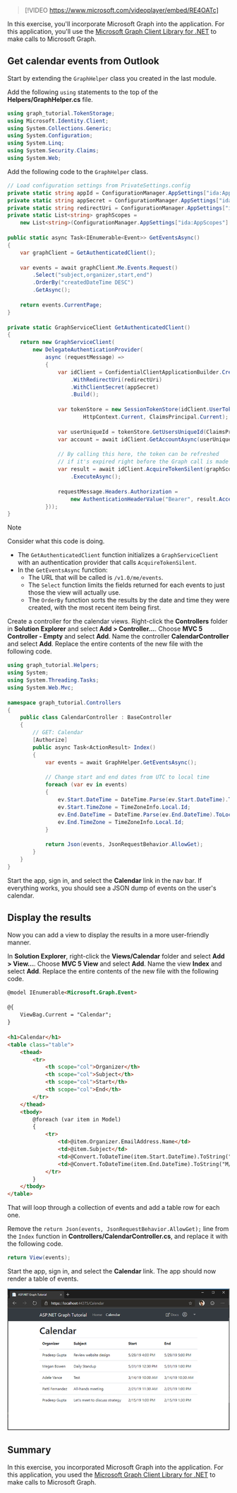 > [!VIDEO https://www.microsoft.com/videoplayer/embed/RE4OATc]

In this exercise, you'll incorporate Microsoft Graph into the application. For this application, you'll use the [Microsoft Graph Client Library for .NET](https://github.com/microsoftgraph/msgraph-sdk-dotnet) to make calls to Microsoft Graph.

## Get calendar events from Outlook

Start by extending the `GraphHelper` class you created in the last module.

Add the following `using` statements to the top of the **Helpers/GraphHelper.cs** file.

```csharp
using graph_tutorial.TokenStorage;
using Microsoft.Identity.Client;
using System.Collections.Generic;
using System.Configuration;
using System.Linq;
using System.Security.Claims;
using System.Web;
```

Add the following code to the `GraphHelper` class.

```csharp
// Load configuration settings from PrivateSettings.config
private static string appId = ConfigurationManager.AppSettings["ida:AppId"];
private static string appSecret = ConfigurationManager.AppSettings["ida:AppSecret"];
private static string redirectUri = ConfigurationManager.AppSettings["ida:RedirectUri"];
private static List<string> graphScopes =
    new List<string>(ConfigurationManager.AppSettings["ida:AppScopes"].Split(' '));

public static async Task<IEnumerable<Event>> GetEventsAsync()
{
    var graphClient = GetAuthenticatedClient();

    var events = await graphClient.Me.Events.Request()
        .Select("subject,organizer,start,end")
        .OrderBy("createdDateTime DESC")
        .GetAsync();

    return events.CurrentPage;
}

private static GraphServiceClient GetAuthenticatedClient()
{
    return new GraphServiceClient(
        new DelegateAuthenticationProvider(
            async (requestMessage) =>
            {
                var idClient = ConfidentialClientApplicationBuilder.Create(appId)
                    .WithRedirectUri(redirectUri)
                    .WithClientSecret(appSecret)
                    .Build();

                var tokenStore = new SessionTokenStore(idClient.UserTokenCache,
                        HttpContext.Current, ClaimsPrincipal.Current);

                var userUniqueId = tokenStore.GetUsersUniqueId(ClaimsPrincipal.Current);
                var account = await idClient.GetAccountAsync(userUniqueId);

                // By calling this here, the token can be refreshed
                // if it's expired right before the Graph call is made
                var result = await idClient.AcquireTokenSilent(graphScopes, account)
                    .ExecuteAsync();

                requestMessage.Headers.Authorization =
                    new AuthenticationHeaderValue("Bearer", result.AccessToken);
            }));
}
```

> [!NOTE]
> Consider what this code is doing.
>
> - The `GetAuthenticatedClient` function initializes a `GraphServiceClient` with an authentication provider that calls `AcquireTokenSilent`.
> - In the `GetEventsAsync` function:
>   - The URL that will be called is `/v1.0/me/events`.
>   - The `Select` function limits the fields returned for each events to just those the view will actually use.
>   - The `OrderBy` function sorts the results by the date and time they were created, with the most recent item being first.

Create a controller for the calendar views. Right-click the **Controllers** folder in **Solution Explorer** and select **Add > Controller...**. Choose **MVC 5 Controller - Empty** and select **Add**. Name the controller **CalendarController** and select **Add**. Replace the entire contents of the new file with the following code.

```csharp
using graph_tutorial.Helpers;
using System;
using System.Threading.Tasks;
using System.Web.Mvc;

namespace graph_tutorial.Controllers
{
    public class CalendarController : BaseController
    {
        // GET: Calendar
        [Authorize]
        public async Task<ActionResult> Index()
        {
            var events = await GraphHelper.GetEventsAsync();

            // Change start and end dates from UTC to local time
            foreach (var ev in events)
            {
                ev.Start.DateTime = DateTime.Parse(ev.Start.DateTime).ToLocalTime().ToString();
                ev.Start.TimeZone = TimeZoneInfo.Local.Id;
                ev.End.DateTime = DateTime.Parse(ev.End.DateTime).ToLocalTime().ToString();
                ev.End.TimeZone = TimeZoneInfo.Local.Id;
            }

            return Json(events, JsonRequestBehavior.AllowGet);
        }
    }
}
```

Start the app, sign in, and select the **Calendar** link in the nav bar. If everything works, you should see a JSON dump of events on the user's calendar.

## Display the results

Now you can add a view to display the results in a more user-friendly manner.

In **Solution Explorer**, right-click the **Views/Calendar** folder and select **Add > View...**. Choose **MVC 5 View** and select **Add**. Name the view **Index** and select **Add**. Replace the entire contents of the new file with the following code.

```html
@model IEnumerable<Microsoft.Graph.Event>

@{
    ViewBag.Current = "Calendar";
}

<h1>Calendar</h1>
<table class="table">
    <thead>
        <tr>
            <th scope="col">Organizer</th>
            <th scope="col">Subject</th>
            <th scope="col">Start</th>
            <th scope="col">End</th>
        </tr>
    </thead>
    <tbody>
        @foreach (var item in Model)
        {
            <tr>
                <td>@item.Organizer.EmailAddress.Name</td>
                <td>@item.Subject</td>
                <td>@Convert.ToDateTime(item.Start.DateTime).ToString("M/d/yy h:mm tt")</td>
                <td>@Convert.ToDateTime(item.End.DateTime).ToString("M/d/yy h:mm tt")</td>
            </tr>
        }
    </tbody>
</table>
```

That will loop through a collection of events and add a table row for each one.

Remove the `return Json(events, JsonRequestBehavior.AllowGet);` line from the `Index` function in **Controllers/CalendarController.cs**, and replace it with the following code.

```csharp
return View(events);
```

Start the app, sign in, and select the **Calendar** link. The app should now render a table of events.

![A screenshot of the table of events](../media/07-add-msgraph-01.png)

## Summary

In this exercise, you incorporated Microsoft Graph into the application. For this application, you used the [Microsoft Graph Client Library for .NET](https://github.com/microsoftgraph/msgraph-sdk-dotnet) to make calls to Microsoft Graph.
